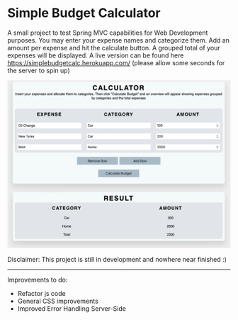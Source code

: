 # Simple Budget Calculator
A small project to test Spring MVC capabilities for Web Development purposes. You may enter your expense names 
and categorize them. Add an amount per expense and hit the calculate button. A grouped total of your expenses will
be displayed. A live version can be found here https://simplebudgetcalc.herokuapp.com/ (please allow some seconds for the server to spin up)

![img.png](img.png)

Disclaimer: This project is still in development and nowhere near finished :)

---
Improvements to do:
- Refactor js code
- General CSS improvements
- Improved Error Handling Server-Side

